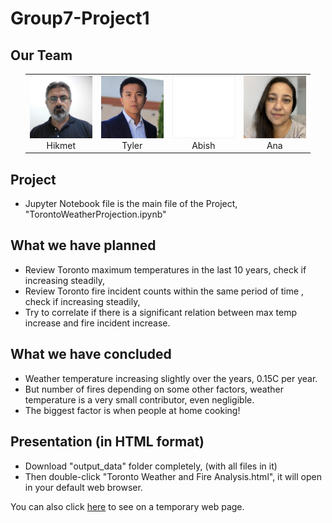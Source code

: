 <h1>Group7-Project1</h1>

<h2>Our Team</h2>
<ul>
<table style="border-collapse:collapse; border:0px">
<tr>
<td align="center"><img src="output_data/team/hikmet.png" width="100px"  /><br>Hikmet</td>
<td align="center"><img src="output_data/team/tyler.png"  width="100px"  /><br>Tyler</td>
<td align="center"><img src="output_data/team/abish.png"  width="100px"  /><br>Abish</td>
<td align="center"><img src="output_data/team/ana.png"    width="100px"  /><br>Ana</td>
</tr>
</table>
</ul>

<h2>Project</h2>
<ul>
<li>Jupyter Notebook file is the main file of the Project, "TorontoWeatherProjection.ipynb"</li>
</ul>

<h2>What we have planned</h2>
<ul>
<li>Review Toronto maximum temperatures in the last 10 years, check if increasing steadily,</li>
<li>Review Toronto fire incident counts within the same period of time , check if increasing steadily,</li>
<li>Try to correlate if there is a significant relation between max temp increase and fire incident increase.</li>
</ul>

<h2>What we have concluded</h2>
<ul>
<li>Weather temperature increasing slightly over the years, 0.15C per year.</li>
<li>But number of fires depending on some other factors, weather temperature is a very small contributor, even negligible.</li>
<li>The biggest factor is when people at home cooking!</li>
</ul>

<h2>Presentation (in HTML format)</h2> 
<ul>
<li>Download "output_data" folder completely, (with all files in it)</li>
<li>Then double-click "Toronto Weather and Fire Analysis.html", it will open in your default web browser.</li>
</ul>



You can also click <a href="https://www.controlsystemdesign.io/Group7-Project1/Toronto%20Weather%20and%20Fire%20Analysis.html" target="_blank">here</a> to see on a temporary web page.

